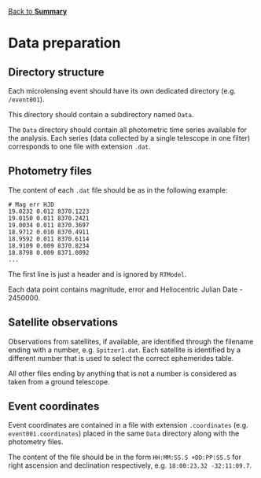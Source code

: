 [Back to **Summary**](README.md)

# Data preparation

## Directory structure

Each microlensing event should have its own dedicated directory (e.g. `/event001`). 

This directory should contain a subdirectory named `Data`.

The `Data` directory should contain all photometric time series available for the analysis. Each series (data collected by a single telescope in one filter) corresponds to one file with extension  `.dat`.

## Photometry files

The content of each `.dat` file should be as in the following example:

```
# Mag err HJD
19.0232 0.012 8370.1223
19.0150 0.011 8370.2421
19.0034 0.011 8370.3697
18.9712 0.010 8370.4911
18.9592 0.011 8370.6114
18.9109 0.009 8370.8234
18.8798 0.009 8371.0092
...

```

The first line is just a header and is ignored by `RTModel`.

Each data point contains magnitude, error and Heliocentric Julian Date - 2450000.

## Satellite observations

Observations from satellites, if available, are identified through the filename ending with a number, e.g. `Spitzer1.dat`. Each satellite is identified by a different number that is used to select the correct ephemerides table.

All other files ending by anything that is not a number is considered as taken from a ground telescope.

## Event coordinates

Event coordinates are contained in a file with extension `.coordinates` (e.g. `event001.coordinates`) placed in the same `Data` directory along with the photometry files.

The content of the file should be in the form `HH:MM:SS.S +DD:PP:SS.S` for right ascension and declination respectively, e.g. `18:00:23.32 -32:11:09.7`.
